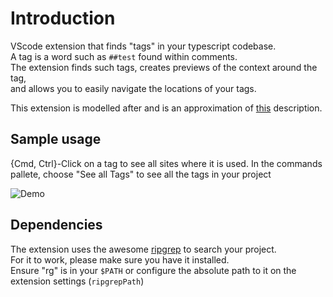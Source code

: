 # Introduction

VScode extension that finds "tags" in your typescript codebase.<br>
A tag is a word such as `##test` found within comments.<br>
The extension finds such tags, creates previews of the context around the tag,<br>
and allows you to easily navigate the locations of your tags.

This extension is modelled after and is an approximation of
[this](https://www.notion.so/Hyperlinks-in-code-VSCode-extension-58245a1b19594015a05dc26643d202fc)
description.

## Sample usage

{Cmd, Ctrl}-Click on a tag to see all sites where it is used.
In the commands pallete, choose "See all Tags" to see all the tags in your project

![Demo](images/demo.gif)

## Dependencies

The extension uses the awesome [ripgrep](https://www.notion.so/Hyperlinks-in-code-VSCode-extension-58245a1b19594015a05dc26643d202fc)
to search your project.<br>
For it to work, please make sure you have it installed.<br>
Ensure "rg" is in your `$PATH` or configure the absolute path to it on the extension settings (`ripgrepPath`)
